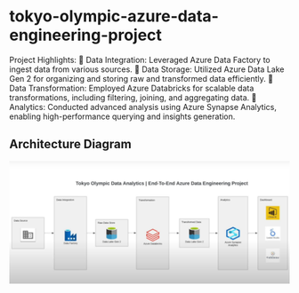 # tokyo-olympic-azure-data-engineering-project
Project Highlights:
🔹 Data Integration: Leveraged Azure Data Factory to ingest data from various sources.
🔹 Data Storage: Utilized Azure Data Lake Gen 2 for organizing and storing raw and transformed data efficiently.
🔹 Data Transformation: Employed Azure Databricks for scalable data transformations, including filtering, joining, and aggregating data.
🔹 Analytics: Conducted advanced analysis using Azure Synapse Analytics, enabling high-performance querying and insights generation.


## Architecture Diagram
<img src="tokyo-olympic-architecture.png">

